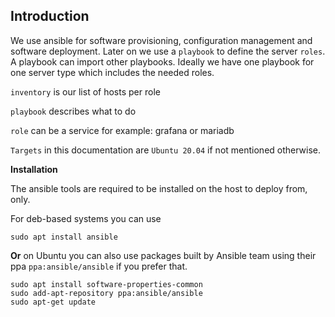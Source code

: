 ## Introduction

We use ansible for software provisioning, configuration management and software deployment.
Later on we use a `playbook` to define the server `roles`.
A playbook can import other playbooks. Ideally we have one playbook for one server type which includes the needed roles.

`inventory` is our list of hosts per role

`playbook` describes what to do

`role` can be a service for example: grafana or mariadb

`Targets` in this documentation are `Ubuntu 20.04` if not mentioned otherwise.

**Installation**

The ansible tools are required to be installed on the host to deploy from, only.

For deb-based systems you can use
```
sudo apt install ansible
```

__Or__ on Ubuntu you can also use packages built by Ansible team using their ppa ``ppa:ansible/ansible`` if you prefer that. 
```
sudo apt install software-properties-common
sudo add-apt-repository ppa:ansible/ansible
sudo apt-get update
```

